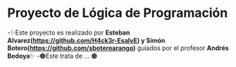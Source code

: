 # Proyecto de Lógica de Programación
-✨Este proyecto es realizado por **Esteban Alvarez(https://github.com/H4ck3r-EsalvE) y Simón Botero(https://github.com/sboteroarango)** guiados por el profesor **Andrés Bedoya**✨
-🟠Este trata de ... 🟠


